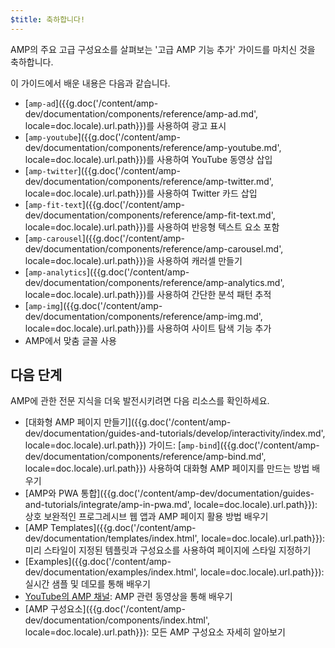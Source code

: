 ```yaml
---
$title: 축하합니다!
---
```


AMP의 주요 고급 구성요소를 살펴보는 '고급 AMP 기능 추가' 가이드를 마치신 것을 축하합니다.

이 가이드에서 배운 내용은 다음과 같습니다.

- [`amp-ad`]({{g.doc('/content/amp-dev/documentation/components/reference/amp-ad.md', locale=doc.locale).url.path}})를 사용하여 광고 표시
- [`amp-youtube`]({{g.doc('/content/amp-dev/documentation/components/reference/amp-youtube.md', locale=doc.locale).url.path}})를 사용하여 YouTube 동영상 삽입
- [`amp-twitter`]({{g.doc('/content/amp-dev/documentation/components/reference/amp-twitter.md', locale=doc.locale).url.path}})를 사용하여 Twitter 카드 삽입
- [`amp-fit-text`]({{g.doc('/content/amp-dev/documentation/components/reference/amp-fit-text.md', locale=doc.locale).url.path}})를 사용하여 반응형 텍스트 요소 포함
- [`amp-carousel`]({{g.doc('/content/amp-dev/documentation/components/reference/amp-carousel.md', locale=doc.locale).url.path}})을 사용하여 캐러셀 만들기
- [`amp-analytics`]({{g.doc('/content/amp-dev/documentation/components/reference/amp-analytics.md', locale=doc.locale).url.path}})를 사용하여 간단한 분석 패턴 추적
- [`amp-img`]({{g.doc('/content/amp-dev/documentation/components/reference/amp-img.md', locale=doc.locale).url.path}})를 사용하여 사이트 탐색 기능 추가
- AMP에서 맞춤 글꼴 사용

## 다음 단계

AMP에 관한 전문 지식을 더욱 발전시키려면 다음 리소스를 확인하세요.

- [대화형 AMP 페이지 만들기]({{g.doc('/content/amp-dev/documentation/guides-and-tutorials/develop/interactivity/index.md', locale=doc.locale).url.path}}) 가이드: [`amp-bind`]({{g.doc('/content/amp-dev/documentation/components/reference/amp-bind.md', locale=doc.locale).url.path}})  사용하여 대화형 AMP 페이지를 만드는 방법 배우기
- [AMP와 PWA 통합]({{g.doc('/content/amp-dev/documentation/guides-and-tutorials/integrate/amp-in-pwa.md', locale=doc.locale).url.path}}): 상호 보완적인 프로그레시브 웹 앱과 AMP 페이지 활용 방법 배우기
- [AMP Templates]({{g.doc('/content/amp-dev/documentation/templates/index.html', locale=doc.locale).url.path}}): 미리 스타일이 지정된 템플릿과 구성요소를 사용하여 페이지에 스타일 지정하기
- [Examples]({{g.doc('/content/amp-dev/documentation/examples/index.html', locale=doc.locale).url.path}}): 실시간 샘플 및 데모를 통해 배우기
- [YouTube의 AMP 채널](https://www.youtube.com/channel/UCXPBsjgKKG2HqsKBhWA4uQw): AMP 관련 동영상을 통해 배우기
- [AMP 구성요소]({{g.doc('/content/amp-dev/documentation/components/index.html', locale=doc.locale).url.path}}): 모든 AMP 구성요소 자세히 알아보기

